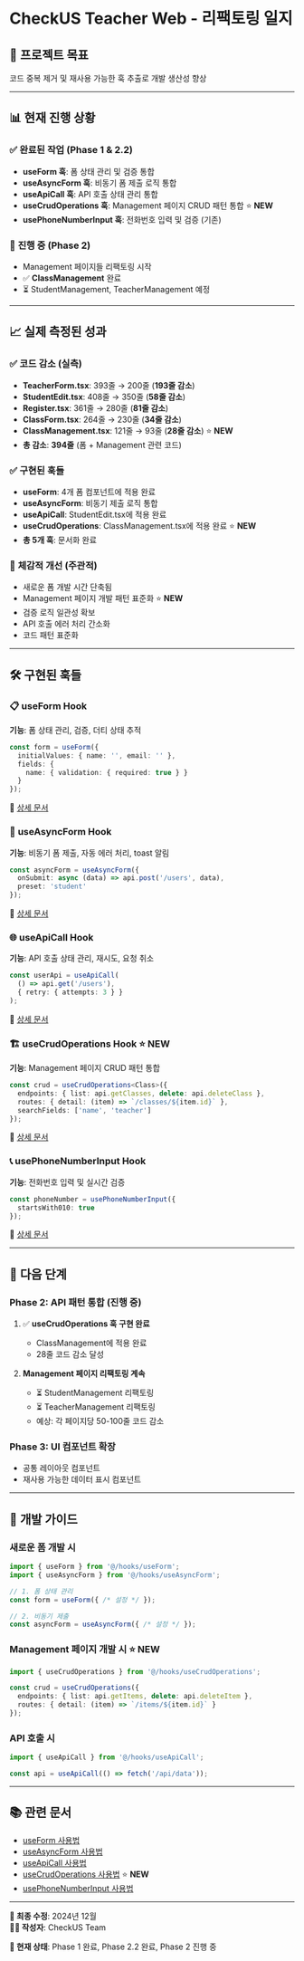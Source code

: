 # CheckUS Teacher Web - 리팩토링 일지

## 🎯 프로젝트 목표
코드 중복 제거 및 재사용 가능한 훅 추출로 개발 생산성 향상

---

## 📊 현재 진행 상황

### ✅ **완료된 작업 (Phase 1 & 2.2)**
- **useForm 훅**: 폼 상태 관리 및 검증 통합
- **useAsyncForm 훅**: 비동기 폼 제출 로직 통합  
- **useApiCall 훅**: API 호출 상태 관리 통합
- **useCrudOperations 훅**: Management 페이지 CRUD 패턴 통합 ⭐ **NEW**
- **usePhoneNumberInput 훅**: 전화번호 입력 및 검증 (기존)

### 🔄 **진행 중 (Phase 2)**
- Management 페이지들 리팩토링 시작
- ✅ **ClassManagement** 완료
- ⏳ StudentManagement, TeacherManagement 예정

---

## 📈 **실제 측정된 성과**

### ✅ **코드 감소 (실측)**
- **TeacherForm.tsx**: 393줄 → 200줄 (**193줄 감소**)
- **StudentEdit.tsx**: 408줄 → 350줄 (**58줄 감소**)  
- **Register.tsx**: 361줄 → 280줄 (**81줄 감소**)
- **ClassForm.tsx**: 264줄 → 230줄 (**34줄 감소**)
- **ClassManagement.tsx**: 121줄 → 93줄 (**28줄 감소**) ⭐ **NEW**
- **총 감소**: **394줄** (폼 + Management 관련 코드)

### ✅ **구현된 훅들**
- **useForm**: 4개 폼 컴포넌트에 적용 완료
- **useAsyncForm**: 비동기 제출 로직 통합
- **useApiCall**: StudentEdit.tsx에 적용 완료
- **useCrudOperations**: ClassManagement.tsx에 적용 완료 ⭐ **NEW**
- **총 5개 훅**: 문서화 완료

### 🤔 **체감적 개선 (주관적)**
- 새로운 폼 개발 시간 단축됨
- Management 페이지 개발 패턴 표준화 ⭐ **NEW**
- 검증 로직 일관성 확보
- API 호출 에러 처리 간소화
- 코드 패턴 표준화

---

## 🛠️ **구현된 훅들**

### 📋 **useForm Hook**
**기능**: 폼 상태 관리, 검증, 더티 상태 추적
```typescript
const form = useForm({
  initialValues: { name: '', email: '' },
  fields: {
    name: { validation: { required: true } }
  }
});
```
📖 [상세 문서](./hooks/useForm.md)

### 🚀 **useAsyncForm Hook**  
**기능**: 비동기 폼 제출, 자동 에러 처리, toast 알림
```typescript
const asyncForm = useAsyncForm({
  onSubmit: async (data) => api.post('/users', data),
  preset: 'student'
});
```
📖 [상세 문서](./hooks/useAsyncForm.md)

### 🌐 **useApiCall Hook**
**기능**: API 호출 상태 관리, 재시도, 요청 취소
```typescript
const userApi = useApiCall(
  () => api.get('/users'),
  { retry: { attempts: 3 } }
);
```
📖 [상세 문서](./hooks/useApiCall.md)

### 🏗️ **useCrudOperations Hook** ⭐ **NEW**
**기능**: Management 페이지 CRUD 패턴 통합
```typescript
const crud = useCrudOperations<Class>({
  endpoints: { list: api.getClasses, delete: api.deleteClass },
  routes: { detail: (item) => `/classes/${item.id}` },
  searchFields: ['name', 'teacher']
});
```
📖 [상세 문서](./hooks/useCrudOperations.md)

### 📞 **usePhoneNumberInput Hook**
**기능**: 전화번호 입력 및 실시간 검증
```typescript
const phoneNumber = usePhoneNumberInput({
  startsWith010: true
});
```
📖 [상세 문서](./hooks/usePhoneNumberInput.md)

---

## 🎯 **다음 단계**

### **Phase 2: API 패턴 통합 (진행 중)**
1. ✅ **useCrudOperations 훅 구현 완료**
   - ClassManagement에 적용 완료
   - 28줄 코드 감소 달성

2. **Management 페이지 리팩토링 계속**  
   - ⏳ StudentManagement 리팩토링
   - ⏳ TeacherManagement 리팩토링
   - 예상: 각 페이지당 50-100줄 코드 감소

### **Phase 3: UI 컴포넌트 확장**
- 공통 레이아웃 컴포넌트
- 재사용 가능한 데이터 표시 컴포넌트

---

## 🔧 **개발 가이드**

### **새로운 폼 개발 시**
```typescript
import { useForm } from '@/hooks/useForm';
import { useAsyncForm } from '@/hooks/useAsyncForm';

// 1. 폼 상태 관리
const form = useForm({ /* 설정 */ });

// 2. 비동기 제출
const asyncForm = useAsyncForm({ /* 설정 */ });
```

### **Management 페이지 개발 시** ⭐ **NEW**
```typescript
import { useCrudOperations } from '@/hooks/useCrudOperations';

const crud = useCrudOperations({
  endpoints: { list: api.getItems, delete: api.deleteItem },
  routes: { detail: (item) => `/items/${item.id}` }
});
```

### **API 호출 시**
```typescript
import { useApiCall } from '@/hooks/useApiCall';

const api = useApiCall(() => fetch('/api/data'));
```

---

## 📚 **관련 문서**
- [useForm 사용법](./hooks/useForm.md)
- [useAsyncForm 사용법](./hooks/useAsyncForm.md)  
- [useApiCall 사용법](./hooks/useApiCall.md)
- [useCrudOperations 사용법](./hooks/useCrudOperations.md) ⭐ **NEW**
- [usePhoneNumberInput 사용법](./hooks/usePhoneNumberInput.md)

---

**📝 최종 수정**: 2024년 12월  
**👨‍💻 작성자**: CheckUS Team

**🎯 현재 상태**: Phase 1 완료, Phase 2.2 완료, Phase 2 진행 중 
